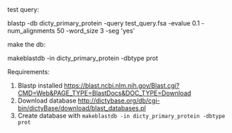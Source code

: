 test query:

 blastp -db dicty_primary_protein -query test_query.fsa -evalue 0.1 -num_alignments 50 -word_size 3 -seg 'yes'

make the db:

makeblastdb -in dicty_primary_protein -dbtype prot

Requirements:
1. Blastp installed https://blast.ncbi.nlm.nih.gov/Blast.cgi?CMD=Web&PAGE_TYPE=BlastDocs&DOC_TYPE=Download
2. Download database http://dictybase.org/db/cgi-bin/dictyBase/download/blast_databases.pl
3. Create database with
 ```makeblastdb -in dicty_primary_protein -dbtype prot```
